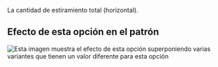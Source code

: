 La cantidad de estiramiento total (horizontal).

## Efecto de esta opción en el patrón

![Esta imagen muestra el efecto de esta opción superponiendo varias variantes que tienen un valor diferente para esta opción](shin_stretch_sample.svg "Efecto de esta opción en el patrón")
